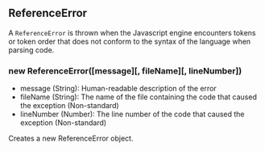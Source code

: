 ## ReferenceError

A `ReferenceError` is thrown when the Javascript engine encounters tokens or token order that does not conform to the syntax of the language when parsing code.


### new ReferenceError([message][, fileName][, lineNumber])
- message (String): Human-readable description of the error
- fileName (String): The name of the file containing the code that caused the exception (Non-standard)
- lineNumber (Number): The line number of the code that caused the exception (Non-standard)

Creates a new ReferenceError object.

